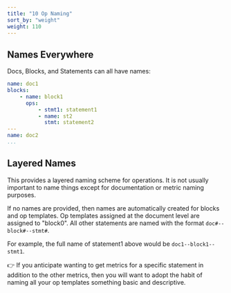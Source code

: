 ```yaml
---
title: "10 Op Naming"
sort_by: "weight"
weight: 110
---
```


## Names Everywhere 

Docs, Blocks, and Statements can all have names:

```yaml
name: doc1
blocks:
    - name: block1
      ops:
          - stmt1: statement1
          - name: st2
            stmt: statement2
---
name: doc2
...
```

## Layered Names 

This provides a layered naming scheme for operations. It is
not usually important to name things except for documentation or metric
naming purposes.

If no names are provided, then names are automatically created for blocks
and op templates. Op templates assigned at the document level are assigned
to "block0". All other statements are named with the
format `doc#--block#--stmt#`.

For example, the full name of statement1 above would
be `doc1--block1--stmt1`.

👉 If you anticipate wanting to get metrics for a specific statement in
addition to the other metrics, then you will want to adopt the habit of
naming all your op templates something basic and descriptive.


